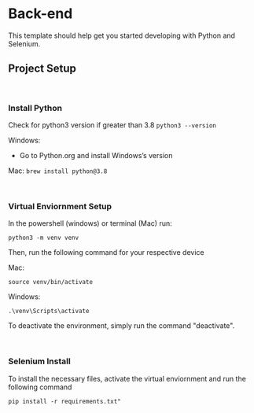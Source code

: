 # Back-end

This template should help get you started developing with Python and Selenium.

## Project Setup
<br>

### Install Python
Check for python3 version if greater than 3.8
    ```
    python3 --version
    ```

Windows: 
- Go to Python.org and install Windows’s version

Mac:
    ```
    brew install python@3.8
    ```

<br>

### Virtual Enviornment Setup
In the powershell (windows) or terminal (Mac) run:
```
python3 -m venv venv
```
Then, run the following command for your respective device

Mac:
```
source venv/bin/activate 
```
Windows:
```
.\venv\Scripts\activate 
```

To deactivate the environment, simply run the command "deactivate". 

<br>

### Selenium Install
To install the necessary files, activate the virtual enviornment and run the following command
```
pip install -r requirements.txt"
```
